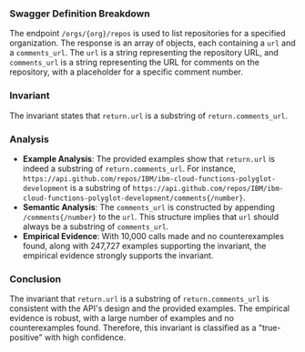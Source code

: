 ### Swagger Definition Breakdown
The endpoint `/orgs/{org}/repos` is used to list repositories for a specified organization. The response is an array of objects, each containing a `url` and a `comments_url`. The `url` is a string representing the repository URL, and `comments_url` is a string representing the URL for comments on the repository, with a placeholder for a specific comment number.

### Invariant
The invariant states that `return.url` is a substring of `return.comments_url`.

### Analysis
- **Example Analysis**: The provided examples show that `return.url` is indeed a substring of `return.comments_url`. For instance, `https://api.github.com/repos/IBM/ibm-cloud-functions-polyglot-development` is a substring of `https://api.github.com/repos/IBM/ibm-cloud-functions-polyglot-development/comments{/number}`.
- **Semantic Analysis**: The `comments_url` is constructed by appending `/comments{/number}` to the `url`. This structure implies that `url` should always be a substring of `comments_url`.
- **Empirical Evidence**: With 10,000 calls made and no counterexamples found, along with 247,727 examples supporting the invariant, the empirical evidence strongly supports the invariant.

### Conclusion
The invariant that `return.url` is a substring of `return.comments_url` is consistent with the API's design and the provided examples. The empirical evidence is robust, with a large number of examples and no counterexamples found. Therefore, this invariant is classified as a "true-positive" with high confidence.
